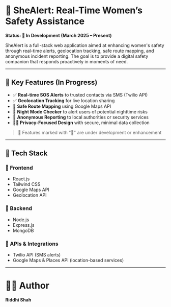 # 🚨 SheAlert: Real-Time Women’s Safety Assistance 

**Status: 🚧 In Development (March 2025 – Present)**

SheAlert is a full-stack web application aimed at enhancing women's safety through real-time alerts, geolocation tracking, safe route mapping, and anonymous incident reporting. The goal is to provide a digital safety companion that responds proactively in moments of need.

---

## 🌟 Key Features (In Progress)

- ✅ **Real-time SOS Alerts** to trusted contacts via SMS (Twilio API)
- ✅ **Geolocation Tracking** for live location sharing
- 🔄 **Safe Route Mapping** using Google Maps API
- 🔄 **Night Mode Checker** to alert users of potential nighttime risks
- 🔄 **Anonymous Reporting** to local authorities or security services
- 🕵️‍♀️ **Privacy-Focused Design** with secure, minimal data collection

> 🚧 Features marked with "🔄" are under development or enhancement

---

## 🧰 Tech Stack

### 🔹 Frontend
- React.js
- Tailwind CSS
- Google Maps API
- Geolocation API

### 🔸 Backend
- Node.js
- Express.js
- MongoDB

### 🔌 APIs & Integrations
- Twilio API (SMS alerts)
- Google Maps & Places API (location-based services)

---

# 👩‍💻 Author
**Riddhi Shah**

